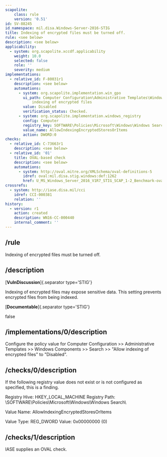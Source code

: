 ```yaml
---
scapolite:
    class: rule
    version: '0.51'
id: SV-88245
id_namespace: mil.disa.Windows-Server-2016-STIG
title: Indexing of encrypted files must be turned off.
rule: <see below>
description: <see below>
applicability:
  - system: org.scapolite.xccdf.applicability
    weight: 10.0
    selected: false
    role: ''
    severity: medium
implementations:
  - relative_id: F-80031r1
    description: <see below>
    automations:
      - system: org.scapolite.implementation.win_gpo
        ui_path: Computer Configuration\Administrative Templates\Windows Components\Search\Allow
            indexing of encrypted files
        value: Disabled
        verification_status: Checked.
      - system: org.scapolite.implementation.windows_registry
        config: Computer
        registry_key: SOFTWARE\Policies\Microsoft\Windows\Windows Search
        value_name: AllowIndexingEncryptedStoresOrItems
        action: DWORD:0
checks:
  - relative_id: C-73663r1
    description: <see below>
  - relative_id: '01'
    title: OVAL-based check
    description: <see below>
    automations:
      - system: http://oval.mitre.org/XMLSchema/oval-definitions-5
        idref: oval:mil.disa.stig.windows:def:1262
        href: U_MS_Windows_Server_2016_V1R7_STIG_SCAP_1-2_Benchmark-oval.xml
crossrefs:
  - system: http://iase.disa.mil/cci
    idref: CCI-000381
    relation: ''
history:
  - version: r1
    action: created
    description: WN16-CC-000440
    internal_comment: ''
---
```



## /rule

Indexing of encrypted files must be turned off.

## /description

[**VulnDiscussion**]{.separator type='STIG'}

Indexing of encrypted files may expose sensitive data. This setting prevents encrypted files from being indexed.

[**Documentable**]{.separator type='STIG'}

false

## /implementations/0/description

Configure the policy value for Computer Configuration >> Administrative Templates >> Windows Components >> Search >> "Allow indexing of encrypted files" to "Disabled".

## /checks/0/description

If the following registry value does not exist or is not configured as specified, this is a finding.

Registry Hive: HKEY_LOCAL_MACHINE
Registry Path: \SOFTWARE\Policies\Microsoft\Windows\Windows Search\

Value Name: AllowIndexingEncryptedStoresOrItems

Value Type: REG_DWORD
Value: 0x00000000 (0)

## /checks/1/description

IASE supplies an OVAL check.

